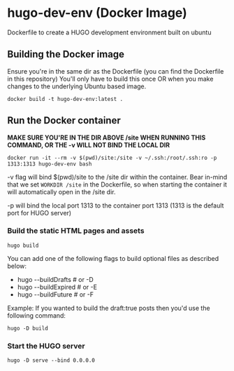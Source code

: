 # hugo-dev-env (Docker Image)
Dockerfile to create a HUGO development environment built on ubuntu

## Building the Docker image
Ensure you're in the same dir as the Dockerfile (you can find the Dockerfile in this repository)
You'll only have to build this once OR when you make changes to the underlying Ubuntu based image.
```
docker build -t hugo-dev-env:latest .
```

## Run the Docker container
**MAKE SURE YOU'RE IN THE DIR ABOVE /site WHEN RUNNING THIS COMMAND, OR THE -v WILL NOT BIND THE LOCAL DIR**
```
docker run -it --rm -v $(pwd)/site:/site -v ~/.ssh:/root/.ssh:ro -p 1313:1313 hugo-dev-env bash
```

-v flag will bind $(pwd)/site to the /site dir within the container. 
Bear in-mind that we set `WORKDIR /site` in the Dockerfile, so when starting the container it will automatically open in the /site dir.

-p will bind the local port 1313 to the container port 1313 (1313 is the default port for HUGO server)

### Build the static HTML pages and assets
```
hugo build
```
You can add one of the following flags to build optional files as described below:

* hugo --buildDrafts    # or -D
* hugo --buildExpired   # or -E
* hugo --buildFuture    # or -F

Example:
If you wanted to build the draft:true posts then you'd use the following command:
```
hugo -D build
```

### Start the HUGO server
```
hugo -D serve --bind 0.0.0.0
```
